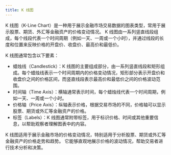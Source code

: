 ```yaml
---
title: K 线图
---
```


K 线图（K-Line Chart）是一种用于展示金融市场交易数据的图表类型，常用于展示股票、期货、外汇等金融资产的价格变动情况。
K 线图由一系列竖直线段组成，每个线段代表一个时间周期（例如一天、一周或一个小时），并通过线段的长度和位置来反映价格的开盘价、收盘价、最高价和最低价。

K 线图通常包含以下要素：

- 蜡烛线（Candlestick）：K 线图的主要组成部分，由一系列竖直线段和矩形组成。每个蜡烛线表示一个时间周期内的价格变动情况，矩形部分表示开盘价和收盘价之间的价格区间，而竖直线段表示最高价和最低价之间的价格波动范围。
- 时间轴（Time Axis）：横轴通常表示时间，每个蜡烛线代表一个时间周期，例如一天、一周或一个小时。
- 价格轴（Price Axis）：纵轴表示价格，根据交易市场的不同，价格轴可以显示股票、期货或外汇等金融资产的价格。
- 标签（Labels）：K 线图通常附带标签，用于标识价格、时间或其他重要信息，以帮助观察者理解图表中的内容。

K 线图适用于展示金融市场的价格变动情况，特别适用于分析股票、期货或外汇等金融资产的价格走势和趋势。
它能够直观地展示价格的波动情况，帮助交易者进行技术分析和决策。
